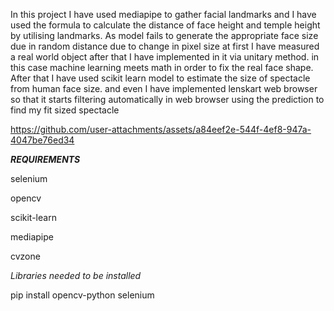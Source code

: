 In this project I have used mediapipe to gather facial landmarks and I have used the formula to calculate the distance of face height and temple height by utilising landmarks. As model fails to generate the appropriate face size due in random distance due to change in pixel size at first I have measured a real world object after that I have implemented in it via unitary method. in this case machine learning meets math in order to fix the real face shape. 
 After that I have used scikit learn model to estimate the size of spectacle from human face size. and even I have implemented lenskart web browser so that it starts filtering automatically in web browser using the prediction to find my fit sized spectacle 

https://github.com/user-attachments/assets/a84eef2e-544f-4ef8-947a-4047be76ed34

***REQUIREMENTS***

selenium

opencv

scikit-learn

mediapipe

cvzone

*Libraries needed to be installed*

pip install opencv-python selenium
